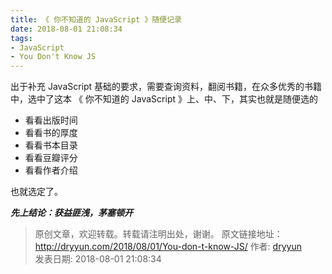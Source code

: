 ```yaml
---
title: 《 你不知道的 JavaScript 》随便记录
date: 2018-08-01 21:08:34
tags:
- JavaScript
- You Don't Know JS
---
```


出于补充 JavaScript 基础的要求，需要查询资料，翻阅书籍，在众多优秀的书籍中，选中了这本 《 你不知道的 JavaScript 》上、中、下，其实也就是随便选的
- 看看出版时间
- 看看书的厚度
- 看看书本目录
- 看看豆瓣评分
- 看看作者介绍

也就选定了。  



***先上结论：获益匪浅，茅塞顿开***



<!-- more --> 



>
> 原创文章，欢迎转载。转载请注明出处，谢谢。
> 原文链接地址：http://dryyun.com/2018/08/01/You-don-t-know-JS/
> 作者: [dryyun](https://dryyun.com/)  
> 发表日期: 2018-08-01 21:08:34
>

